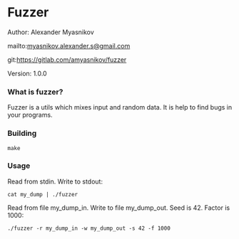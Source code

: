 
# Fuzzer

Author: Alexander Myasnikov

mailto:myasnikov.alexander.s@gmail.com

git:https://gitlab.com/amyasnikov/fuzzer

Version: 1.0.0



### What is fuzzer?

Fuzzer is a utils which mixes input and random data.
It is help to find bugs in your programs.



### Building

```
make
```



### Usage

Read from stdin. Write to stdout:

```
cat my_dump | ./fuzzer
```

Read from file my_dump_in. Write to file my_dump_out. Seed is 42. Factor is 1000:

```
./fuzzer -r my_dump_in -w my_dump_out -s 42 -f 1000
```



